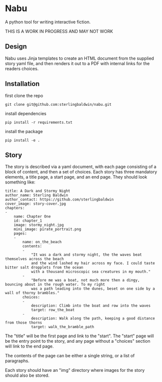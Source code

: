 # Nabu
A python tool for writing interactive fiction. 

THIS IS A WORK IN PROGRESS AND MAY NOT WORK

## Design

Nabu uses Jinja templates to create an HTML document from the supplied story yaml file, and then renders it out to a PDF with internal links for the readers choices.

## Installation

first clone the repo

    git clone git@github.com:sterlingbaldwin/nabu.git

install dependencies

    pip install -r requirements.txt

install the package

    pip install -e .

## Story 

The story is described via a yaml document, with each page consisting of a block of content, and then a set of choices. Each story has three mandatory elements, a title page, a start page, and an end page. They should look something like:

    title: A Dark and Stormy Night
    author_name: Sterling Baldwin
    author_contact: https://github.com/sterlingbaldwin
    cover_image: story-cover.jpg
    chapters:
    -
        name: Chapter One
        id: chapter_1
        image: stormy_night.jpg
        mini_image: pirate_portrait.png
        pages:
        -
            name: on_the_beach
            contents: 
            - 
                "It was a dark and stormy night, the the waves beat themselves across the beach
                and the wind lashed my hair across my face. I could taste bitter salt dropplets from the ocean
                with a thousand microscopic sea creatures in my mouth."
            -
                "Before me was a boat, not much more then a dingy, bouncing about in the rough water. To my right 
                was a path leading into the dunes, beset on one side by a wall of thorny brambles."
            choices: 
            - 
                description: Climb into the boat and row into the waves
                target: row_the_boat
            -
                description: Walk along the path, keeping a good distance from those thorns
                target: walk_the_bramble_path



The "title" will be the first page and link to the "start". The "start" page will be the entry point to the story, and any page without a "choices" section will link to the end page. 

The contents of the page can be either a single string, or a list of paragraphs. 

Each story should have an "img" directory where images for the story should also be stored.

